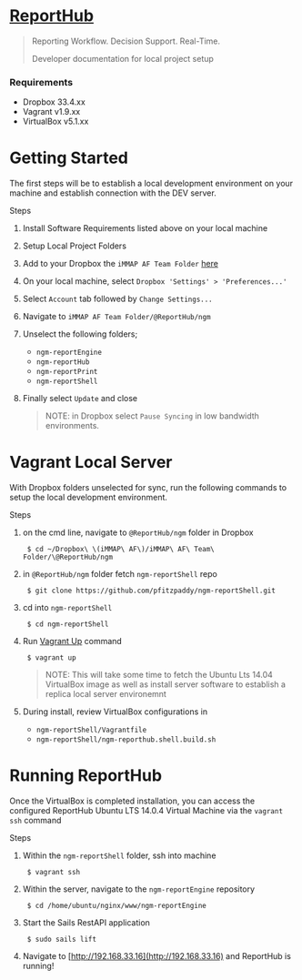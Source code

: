 # [ReportHub](http://reporthub.immap.org)
> 
> Reporting Workflow. Decision Support. Real-Time.
> 
> Developer documentation for local project setup

### Requirements

- Dropbox 33.4.xx
- Vagrant v1.9.xx
- VirtualBox v5.1.xx

# Getting Started

The first steps will be to establish a local development environment on your machine and establish connection with the DEV server.

Steps

1. Install Software Requirements listed above on your local machine
2. Setup Local Project Folders
3. Add to your Dropbox the ``iMMAP AF Team Folder`` [here](https://www.dropbox.com/sh/5eti378yx2qxbxq/AAAFjJkGznjwk8IkZmRkRc7Ma?dl=0)
4. On your local machine, select ``Dropbox 'Settings' > 'Preferences...'``
5. Select ``Account`` tab followed by ```Change Settings...```
6. Navigate to ```iMMAP AF Team Folder/@ReportHub/ngm```
5. Unselect the following folders;
	- ``ngm-reportEngine``
	- ``ngm-reportHub``
	- ``ngm-reportPrint``
	- ``ngm-reportShell``
6. Finally select ``Update`` and close
	
	> NOTE: in Dropbox select ```Pause Syncing``` in low bandwidth environments.

# Vagrant Local Server

With Dropbox folders unselected for sync, run the following commands to setup the local development environment.

Steps
  
1. on the cmd line, navigate to ``@ReportHub/ngm`` folder in Dropbox

		$ cd ~/Dropbox\ \(iMMAP\ AF\)/iMMAP\ AF\ Team\ Folder/\@ReportHub/ngm
		
2. in ``@ReportHub/ngm`` folder fetch ``ngm-reportShell`` repo 

		$ git clone https://github.com/pfitzpaddy/ngm-reportShell.git
		
3. cd into ``ngm-reportShell``

		$ cd ngm-reportShell

4. Run [Vagrant Up](https://www.vagrantup.com/docs/cli/up.html) command

		$ vagrant up
		
	> NOTE: This will take some time to fetch the Ubuntu Lts 14.04 VirtualBox image as well as install server software to establish a replica local server environemnt

5. During install, review VirtualBox configurations in 
	- ``ngm-reportShell/Vagrantfile``
	- ``ngm-reportShell/ngm-reporthub.shell.build.sh``


# Running ReportHub

Once the VirtualBox is completed installation, you can access the configured ReportHub Ubuntu LTS 14.0.4 Virtual Machine via the ``vagrant ssh`` command

Steps

1. Within the ``ngm-reportShell`` folder, ssh into machine

		$ vagrant ssh
		
2. Within the server, navigate to the ``ngm-reportEngine`` repository

		$ cd /home/ubuntu/nginx/www/ngm-reportEngine
		
3. Start the Sails RestAPI application

		$ sudo sails lift

4. Navigate to [http://192.168.33.16](http://192.168.33.16) and ReportHub is running!

